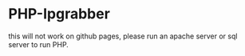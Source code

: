 # PHP-Ipgrabber
this will not work on github pages, please run an apache server or sql server to run PHP.
